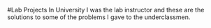 #Lab Projects
In University I was the lab instructor and these are the solutions to some of the problems I gave to the underclassmen.
